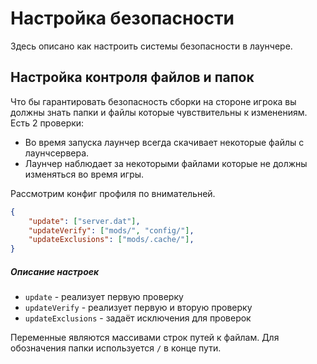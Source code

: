 # Настройка безопасности

Здесь описано как настроить системы безопасности в лаунчере.

## Настройка контроля файлов и папок

Что бы гарантировать безопасность сборки на стороне игрока вы должны знать папки и файлы которые чувствительны к изменениям.
Есть 2 проверки: 
- Во время запуска лаунчер всегда скачивает некоторые файлы с лаунчсервера.
- Лаунчер наблюдает за некоторыми файлами которые не должны изменяться во время игры.

Рассмотрим конфиг профиля по внимательней.
```json
{
    "update": ["server.dat"],
    "updateVerify": ["mods/", "config/"],
    "updateExclusions": ["mods/.cache/"],
}
```
##### Описание настроек

- `update` - реализует первую проверку
- `updateVerify` - реализует первую и вторую проверку
- `updateExclusions` - задаёт исключения для проверок

Переменные являются массивами строк путей к файлам. Для обозначения папки используется `/` в конце пути.